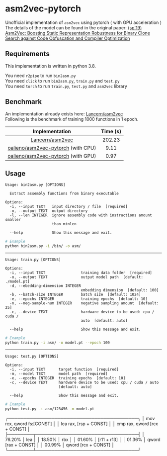 # asm2vec-pytorch

Unofficial implementation of `asm2vec` using pytorch ( with GPU acceleration )  
The details of the model can be found in the original paper: [(sp'19) Asm2Vec: Boosting Static Representation Robustness for Binary Clone Search against Code Obfuscation and Compiler Optimization](https://www.computer.org/csdl/proceedings-article/sp/2019/666000a038/19skfc3ZfKo)  

## Requirements

This implementation is written in python 3.8.

You need `r2pipe` to run `bin2asm.py`  
You need `click` to run `bin2asm.py`, `train.py` and `test.py`  
You need `torch` to run `train.py`, `test.py` and `asm2vec` library

## Benchmark

An implementation already exists here: [Lancern/asm2vec](https://github.com/Lancern/asm2vec)  
Following is the benchmark of training 1000 functions in 1 epoch.

| Implementation | Time (s) |
| :-: | :-: |
| [Lancern/asm2vec](https://github.com/Lancern/asm2vec) | 202.23 |
| [oalieno/asm2vec-pytorch](https://github.com/oalieno/asm2vec-pytorch) (with CPU) | 9.11 |
| [oalieno/asm2vec-pytorch](https://github.com/oalieno/asm2vec-pytorch) (with GPU) | 0.97 |

## Usage

```
Usage: bin2asm.py [OPTIONS]

  Extract assembly functions from binary executable

Options:
  -i, --input TEXT   input directory / file  [required]
  -o, --output TEXT  output directory
  -l, --len INTEGER  ignore assembly code with instructions amount smaller
                     than minlen

  --help             Show this message and exit.
```

```bash
# Example
python bin2asm.py -i /bin/ -o asm/
```

---

```
Usage: train.py [OPTIONS]

Options:
  -i, --input TEXT                training data folder  [required]
  -o, --output TEXT               output model path  [default: ./model.pt]
  -d, --ebedding-dimension INTEGER
                                  embedding dimension  [default: 100]
  -b, --batch-size INTEGER        batch size  [default: 1024]
  -e, --epochs INTEGER            training epochs  [default: 10]
  -n, --neg-sample-num INTEGER    negative sampling amount  [default: 25]
  -c, --device TEXT               hardware device to be used: cpu / cuda /
                                  auto  [default: auto]

  --help                          Show this message and exit.
```

```bash
# Example
python train.py -i asm/ -o model.pt --epoch 100
```

---

```
Usage: test.py [OPTIONS]

Options:
  -i, --input TEXT      target function  [required]
  -m, --model TEXT      model path  [required]
  -e, --epochs INTEGER  training epochs  [default: 10]
  -c, --device TEXT     hardware device to be used: cpu / cuda / auto
                        [default: auto]

  --help                Show this message and exit.
```

```bash
# Example
python test.py -i asm/123456 -m model.pt
```

┌──────────────────────────────────────────┐
│ mov rcx, qword fs:[CONST]                │
│ lea rax, [rsp + CONST]                   │
│ cmp rax, qword [rcx + CONST]             │
├────────┬─────────────────────────────────┤
│ 76.20% │ lea                             │
│ 18.50% │ rbx                             │
│ 01.60% │ [r11 + r13]                     │
│ 01.36% │ qword [rax + CONST]             │
│ 00.99% │ qword [rcx + CONST]             │
└────────┴─────────────────────────────────┘
